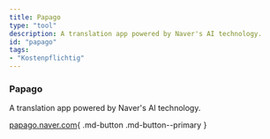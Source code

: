 ```yaml
---
title: Papago
type: "tool"
description: A translation app powered by Naver's AI technology.
id: "papago"
tags:
- "Kostenpflichtig"
---
```


### Papago

A translation app powered by Naver's AI technology.

[papago.naver.com](https://papago.naver.com/){ .md-button .md-button--primary } 
